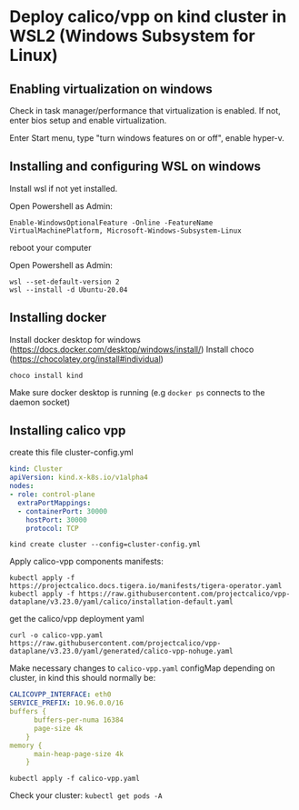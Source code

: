 # Deploy calico/vpp on kind cluster in WSL2 (Windows Subsystem for Linux)

## Enabling virtualization on windows

Check in task manager/performance that virtualization is enabled.
If not, enter bios setup and enable virtualization.

Enter Start menu, type "turn windows features on or off", enable hyper-v.

## Installing and configuring WSL on windows

Install wsl if not yet installed.

Open Powershell as Admin:

````console
Enable-WindowsOptionalFeature -Online -FeatureName VirtualMachinePlatform, Microsoft-Windows-Subsystem-Linux
````

reboot your computer

Open Powershell as Admin:

````console
wsl --set-default-version 2
wsl --install -d Ubuntu-20.04
````

## Installing docker

Install docker desktop for windows (<https://docs.docker.com/desktop/windows/install/>)
Install choco (<https://chocolatey.org/install#individual>)

````console
choco install kind
````

Make sure docker desktop is running (e.g `docker ps` connects to the daemon socket)

## Installing calico vpp

create this file cluster-config.yml

````yaml
kind: Cluster
apiVersion: kind.x-k8s.io/v1alpha4
nodes:
- role: control-plane
  extraPortMappings:
  - containerPort: 30000
    hostPort: 30000
    protocol: TCP
````

````console
kind create cluster --config=cluster-config.yml
````

Apply calico-vpp components manifests:

````console
kubectl apply -f https://projectcalico.docs.tigera.io/manifests/tigera-operator.yaml
kubectl apply -f https://raw.githubusercontent.com/projectcalico/vpp-dataplane/v3.23.0/yaml/calico/installation-default.yaml
````

get the calico/vpp deployment yaml

````console
curl -o calico-vpp.yaml https://raw.githubusercontent.com/projectcalico/vpp-dataplane/v3.23.0/yaml/generated/calico-vpp-nohuge.yaml
````

Make necessary changes to `calico-vpp.yaml` configMap depending on cluster,
in kind this should normally be:

````yaml
CALICOVPP_INTERFACE: eth0
SERVICE_PREFIX: 10.96.0.0/16
buffers {
      buffers-per-numa 16384
      page-size 4k
    }
memory {
      main-heap-page-size 4k
    }
````

````console
kubectl apply -f calico-vpp.yaml
````

Check your cluster: `kubectl get pods -A`
